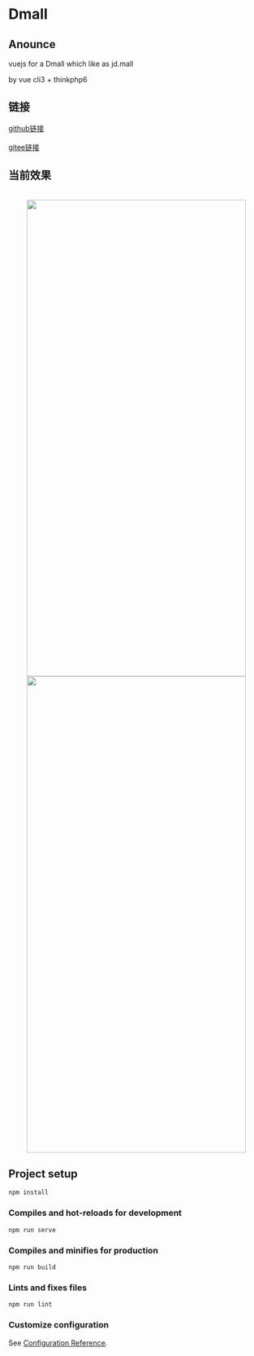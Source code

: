 # Dmall

## Anounce
vuejs for a Dmall which like as jd.mall

by vue cli3 + thinkphp6

## 链接
[github链接](https://github.com/dangc9/Dmall)
<br/>
<br/>
[gitee链接](https://gitee.com/dangc/Dmall)

## 当前效果
<br/>
<div align=center>
  <!-- <img src="public/image/home1.jpg" width="432" height="936" /> -->
  <img src="https://gitee.com/dangc/Dmall/raw/master/public/image/home1.jpg" width="432" height="936" />
</div>
<div align=center>
  <!-- <img src="public/image/home2.jpg" width="432" height="936" /> -->
  <img src="https://gitee.com/dangc/Dmall/raw/master/public/image/home2.jpg" width="432" height="936" />
</div> 


## Project setup
```
npm install
```

### Compiles and hot-reloads for development
```
npm run serve
```

### Compiles and minifies for production
```
npm run build
```

### Lints and fixes files
```
npm run lint
```

### Customize configuration
See [Configuration Reference](https://cli.vuejs.org/config/).
